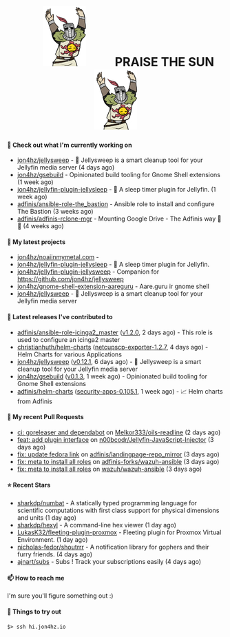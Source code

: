 <h1 align="center">
  <img src="./assets/praise-the-sun.gif" width="100" alt="PRAISE THE SUN" style="margin: 0 60px;"/>
  PRAISE THE SUN
  <img src="./assets/praise-the-sun.gif" width="100" alt="PRAISE THE SUN" style="margin: 0 60px;"/>
</h1>

#### 👷 Check out what I'm currently working on

- [jon4hz/jellysweep](https://github.com/jon4hz/jellysweep) - 🧹 Jellysweep is a smart cleanup tool for your Jellyfin media server (4 days ago)
- [jon4hz/gsebuild](https://github.com/jon4hz/gsebuild) - Opinionated build tooling for Gnome Shell extensions (1 week ago)
- [jon4hz/jellyfin-plugin-jellysleep](https://github.com/jon4hz/jellyfin-plugin-jellysleep) - 🌙 A sleep timer plugin for Jellyfin. (1 week ago)
- [adfinis/ansible-role-the_bastion](https://github.com/adfinis/ansible-role-the_bastion) - Ansible role to install and configure The Bastion (3 weeks ago)
- [adfinis/adfinis-rclone-mgr](https://github.com/adfinis/adfinis-rclone-mgr) - Mounting Google Drive - The Adfinis way 🧙✨ (4 weeks ago)

#### 🌱 My latest projects

- [jon4hz/noaiinmymetal.com](https://github.com/jon4hz/noaiinmymetal.com) - 
- [jon4hz/jellyfin-plugin-jellysleep](https://github.com/jon4hz/jellyfin-plugin-jellysleep) - 🌙 A sleep timer plugin for Jellyfin.
- [jon4hz/jellyfin-plugin-jellysweep](https://github.com/jon4hz/jellyfin-plugin-jellysweep) - Companion for https://github.com/jon4hz/jellysweep
- [jon4hz/gnome-shell-extension-aareguru](https://github.com/jon4hz/gnome-shell-extension-aareguru) - Aare.guru ir gnome shell
- [jon4hz/jellysweep](https://github.com/jon4hz/jellysweep) - 🧹 Jellysweep is a smart cleanup tool for your Jellyfin media server

#### 🔭 Latest releases I've contributed to

- [adfinis/ansible-role-icinga2_master](https://github.com/adfinis/ansible-role-icinga2_master) ([v1.2.0](https://github.com/adfinis/ansible-role-icinga2_master/releases/tag/v1.2.0), 2 days ago) - This role is used to configure an icinga2 master
- [christianhuth/helm-charts](https://github.com/christianhuth/helm-charts) ([netcupscp-exporter-1.2.7](https://github.com/christianhuth/helm-charts/releases/tag/netcupscp-exporter-1.2.7), 4 days ago) - Helm Charts for various Applications
- [jon4hz/jellysweep](https://github.com/jon4hz/jellysweep) ([v0.12.1](https://github.com/jon4hz/jellysweep/releases/tag/v0.12.1), 6 days ago) - 🧹 Jellysweep is a smart cleanup tool for your Jellyfin media server
- [jon4hz/gsebuild](https://github.com/jon4hz/gsebuild) ([v0.1.3](https://github.com/jon4hz/gsebuild/releases/tag/v0.1.3), 1 week ago) - Opinionated build tooling for Gnome Shell extensions
- [adfinis/helm-charts](https://github.com/adfinis/helm-charts) ([security-apps-0.105.1](https://github.com/adfinis/helm-charts/releases/tag/security-apps-0.105.1), 1 week ago) - 📈 Helm charts from Adfinis

#### 🔨 My recent Pull Requests

- [ci: goreleaser and dependabot](https://github.com/Melkor333/oils-readline/pull/20) on [Melkor333/oils-readline](https://github.com/Melkor333/oils-readline) (2 days ago)
- [feat: add plugin interface](https://github.com/n00bcodr/Jellyfin-JavaScript-Injector/pull/7) on [n00bcodr/Jellyfin-JavaScript-Injector](https://github.com/n00bcodr/Jellyfin-JavaScript-Injector) (3 days ago)
- [fix: update fedora link](https://github.com/adfinis/landingpage-repo_mirror/pull/150) on [adfinis/landingpage-repo_mirror](https://github.com/adfinis/landingpage-repo_mirror) (3 days ago)
- [fix: meta to install all roles](https://github.com/adfinis-forks/wazuh-ansible/pull/1) on [adfinis-forks/wazuh-ansible](https://github.com/adfinis-forks/wazuh-ansible) (3 days ago)
- [fix: meta to install all roles](https://github.com/wazuh/wazuh-ansible/pull/1821) on [wazuh/wazuh-ansible](https://github.com/wazuh/wazuh-ansible) (3 days ago)

#### ⭐ Recent Stars

- [sharkdp/numbat](https://github.com/sharkdp/numbat) - A statically typed programming language for scientific computations with first class support for physical dimensions and units (1 day ago)
- [sharkdp/hexyl](https://github.com/sharkdp/hexyl) - A command-line hex viewer (1 day ago)
- [LukasK32/fleeting-plugin-proxmox](https://github.com/LukasK32/fleeting-plugin-proxmox) - Fleeting plugin for Proxmox Virtual Environment. (1 day ago)
- [nicholas-fedor/shoutrrr](https://github.com/nicholas-fedor/shoutrrr) - A notification library for gophers and their furry friends. (4 days ago)
- [ajnart/subs](https://github.com/ajnart/subs) - Subs ! Track your subscriptions easily  (4 days ago)

#### 📫 How to reach me
I'm sure you'll figure something out :)

#### 👀 Things to try out
```
$> ssh hi.jon4hz.io
```